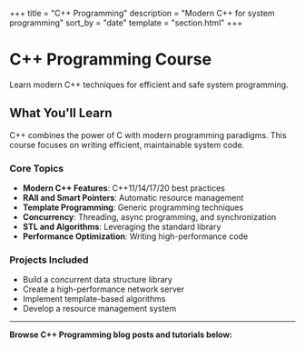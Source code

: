 +++
title = "C++ Programming"
description = "Modern C++ for system programming"
sort_by = "date"
template = "section.html"
+++

# C++ Programming Course

Learn modern C++ techniques for efficient and safe system programming.

## What You'll Learn

C++ combines the power of C with modern programming paradigms. This course focuses on writing efficient, maintainable system code.

### Core Topics
- **Modern C++ Features**: C++11/14/17/20 best practices
- **RAII and Smart Pointers**: Automatic resource management
- **Template Programming**: Generic programming techniques
- **Concurrency**: Threading, async programming, and synchronization
- **STL and Algorithms**: Leveraging the standard library
- **Performance Optimization**: Writing high-performance code

### Projects Included
- Build a concurrent data structure library
- Create a high-performance network server
- Implement template-based algorithms
- Develop a resource management system

---

**Browse C++ Programming blog posts and tutorials below:**
